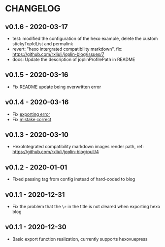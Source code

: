 # CHANGELOG

## v0.1.6 - 2020-03-17

- test: modified the configuration of the hexo example, delete the custom stickyTopIdList and permalink
- revert: "hexo intergrated compatibility markdown", fix: https://github.com/rxliuli/joplin-blog/issues/7
- docs: Update the description of joplinProfilePath in README

## v0.1.5 - 2020-03-16

- Fix README update being overwritten error

## v0.1.4 - 2020-03-16

- Fix [exporting error](https://github.com/rxliuli/joplin-blog/issues/5)
- Fix [mistake correct](https://github.com/rxliuli/joplin-blog/issues/6)

## v0.1.3 - 2020-03-10

- HexoIntegrated compatibility markdown images render path, ref: https://github.com/rxliuli/joplin-blog/pull/4

## v0.1.2 - 2020-01-01

- Fixed passing tag from config instead of hard-coded to blog

## v0.1.1 - 2020-12-31

- Fix the problem that the `\r` in the title is not cleared when exporting hexo blog

## v0.1.1 - 2020-12-30

- Basic export function realization, currently supports hexovuepress
